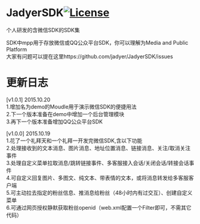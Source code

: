 # JadyerSDK[![License](https://img.shields.io/hexpm/l/plug.svg)](https://github.com/jadyer/JadyerSDK/blob/master/LICENSE)
个人研发的含微信SDK的SDK集<br/>

SDK中mpp用于存放微信或QQ公众平台SDK，你可以理解为Media and Public Platform<br/>
大家有问题可以提在这里https://github.com/jadyer/JadyerSDK/issues<br/>

# 更新日志
[v1.0.1] 2015.10.20<br/>
1.增加名为demo的Moudle用于演示微信SDK的便捷用法<br/>
2.下一个版本准备在demo中增加一个后台管理模块<br/>
3.再下一个版本准备增加QQ公众平台SDK<br/>

[v1.0.0] 2015.10.19<br/>
1.花了一个礼拜天和一个礼拜一开发完微信SDK,含以下功能<br/>
2.处理接收到的文本消息、图片消息、地址位置消息、链接消息、关注/取消关注事件<br/>
3.处理自定义菜单拉取消息/跳转链接事件、多客服接入会话/关闭会话/转接会话事件<br/>
4.可自定义回复图片、多图文、纯文本、带表情的文本，或将消息转发给多客服客户端<br/>
5.可主动拉去指定的粉丝信息、推消息给粉丝（48小时内有过交互）、创建自定义菜单<br/>
6.可通过网页授权静默获取粉丝openid（web.xml配置一个Filter即可，不需其它代码）